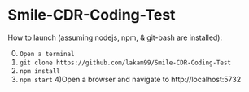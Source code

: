 # Smile-CDR-Coding-Test

How to launch (assuming nodejs, npm, & git-bash are installed):

0) ```Open a terminal```
1) ```git clone https://github.com/lakam99/Smile-CDR-Coding-Test```
2) ```npm install```
3) ```npm start```
4)Open a browser and navigate to http://localhost:5732
